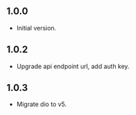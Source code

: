 ## 1.0.0

- Initial version.

## 1.0.2

- Upgrade api endpoint url, add auth key.

## 1.0.3

- Migrate dio to v5.
